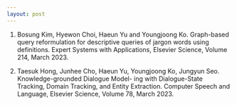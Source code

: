 ```yaml
---
layout: post
---
```

1. Bosung Kim, Hyewon Choi, Haeun Yu and Youngjoong Ko. Graph-based query reformulation for descriptive
queries of jargon words using definitions. Expert Systems with Applications, Elsevier Science, Volume 214,
March 2023.
   
2. Taesuk Hong, Junhee Cho, Haeun Yu, Youngjoong Ko, Jungyun Seo. Knowledge-grounded Dialogue Model-
ing with Dialogue-State Tracking, Domain Tracking, and Entity Extraction. Computer Speech and Language,
Elsevier Science, Volume 78, March 2023.